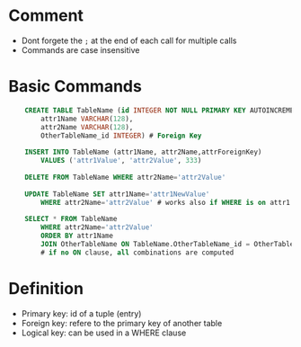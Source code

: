 # Comment
* Dont forgete the `;` at the end of each call for multiple calls
* Commands are case insensitive

# Basic Commands
```sql
    CREATE TABLE TableName (id INTEGER NOT NULL PRIMARY KEY AUTOINCREMENT UNIQUE,
        attr1Name VARCHAR(128), 
        attr2Name VARCHAR(128),
        OtherTableName_id INTEGER) # Foreign Key
    
    INSERT INTO TableName (attr1Name, attr2Name,attrForeignKey) 
        VALUES ('attr1Value', 'attr2Value', 333)
    
    DELETE FROM TableName WHERE attr2Name='attr2Value'
    
    UPDATE TableName SET attr1Name='attr1NewValue' 
        WHERE attr2Name='attr2Value' # works also if WHERE is on attr1
    
    SELECT * FROM TableName
        WHERE attr2Name='attr2Value'
        ORDER BY attr1Name
        JOIN OtherTableName ON TableName.OtherTableName_id = OtherTableName.id  
        # if no ON clause, all combinations are computed
```
# Definition
* Primary key: id of a tuple (entry)
* Foreign key: refere to the primary key of another table
* Logical key: can be used in a WHERE clause  